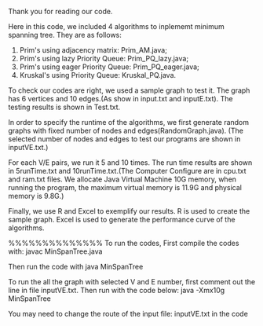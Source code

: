 Thank you for reading our code.

Here in this code, we included 4 algorithms to inplememt minimum spanning tree.
They are as follows:
1. Prim's using adjacency matrix: Prim_AM.java;
2. Prim's using lazy Priority Queue: Prim_PQ_lazy.java;
3. Prim's using eager Priority Queue: Prim_PQ_eager.java;
4. Kruskal's using Priority Queue: Kruskal_PQ.java.

To check our codes are right, we used a sample graph to test it. The graph has 6 vertices and 10 edges.(As show in input.txt and inputE.txt). The testing results is shown in Test.txt.

In order to specify the runtime of the algorithms, we first generate random graphs with fixed number of nodes and edges(RandomGraph.java). (The selected number of nodes and edges to test our programs are shown in inputVE.txt.)

For each V/E pairs, we run it 5 and 10 times. The run time results are shown in 5runTime.txt and 10runTime.txt.(The Computer Configure are in cpu.txt and ram.txt files. We allocate Java Virtual Machine 10G memory, when running the program, the maximum virtual memory is 11.9G and physical memory is 9.8G.)

Finally, we use R and Excel to exemplify our results. R is used to create the sample graph. Excel is used to generate the performance curve of the algorithms.


%%%%%%%%%%%%%%
To run the codes, 
First compile the codes with:
javac MinSpanTree.java

Then run the code with
java MinSpanTree

To run the all the graph with selected V and E number, first comment out the line in file inputVE.txt. Then run with the code below:
java -Xmx10g MinSpanTree

You may need to change the route of the input file: inputVE.txt in the code
